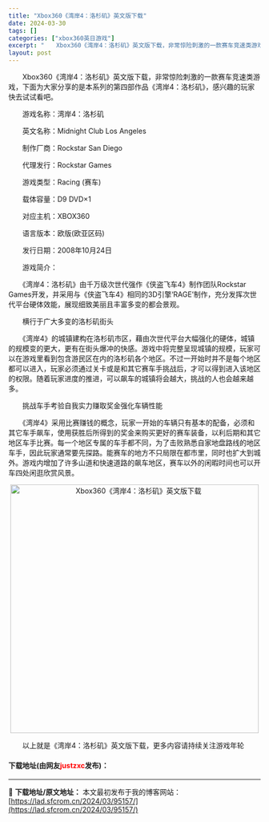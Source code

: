 ```yaml
---
title: "Xbox360《湾岸4：洛杉矶》英文版下载"
date: 2024-03-30
tags: []
categories: ["xbox360英日游戏"]
excerpt: "　　Xbox360《湾岸4：洛杉矶》英文版下载，非常惊险刺激的一款赛车竞速类游戏，下面为大家分享的是本系列的第四部作品《湾岸4：洛杉矶》，感兴趣的玩家快去试试看吧。 　　游戏名称：湾岸4：洛杉矶 　　英文名称：Midnight Club Los Angeles 　　制作厂商：Rockstar San&hellip;"
layout: post
---
```


 <p>　　Xbox360《湾岸4：洛杉矶》英文版下载，非常惊险刺激的一款赛车竞速类游戏，下面为大家分享的是本系列的第四部作品《湾岸4：洛杉矶》，感兴趣的玩家快去试试看吧。</p> <p>　　游戏名称：湾岸4：洛杉矶</p> <p>　　英文名称：Midnight Club Los Angeles</p> <p>　　制作厂商：Rockstar San Diego</p> <p>　　代理发行：Rockstar Games</p> <p>　　游戏类型：Racing (赛车)</p> <p>　　载体容量：D9 DVD&times;1</p> <p>　　对应主机：XBOX360</p> <p>　　语言版本：欧版(欧亚区码)</p> <p>　　发行日期：2008年10月24日</p> <p>　　游戏简介：</p> <p>　　《湾岸4：洛杉矶》由千万级次世代强作《侠盗飞车4》制作团队Rockstar Games开发，并采用与《侠盗飞车4》相同的3D引擎&lsquo;RAGE&rsquo;制作，充分发挥次世代平台硬体效能，展现细致美丽且丰富多变的都会景观。</p> <p>　　横行于广大多变的洛杉矶街头</p> <p>　　《湾岸4》的城镇建构在洛杉矶市区，藉由次世代平台大幅强化的硬体，城镇的规模变的更大，更有在街头爆冲的快感。游戏中将完整呈现城镇的规模，玩家可以在游戏里看到包含游民区在内的洛杉矶各个地区。不过一开始时并不是每个地区都可以进入，玩家必须通过关卡或是和其它赛车手挑战后，才可以得到进入该地区的权限。随着玩家进度的推进，可以飙车的城镇将会越大，挑战的人也会越来越多。</p> <p>　　挑战车手考验自我实力赚取奖金强化车辆性能</p> <p>　　《湾岸4》采用比赛赚钱的概念，玩家一开始的车辆只有基本的配备，必须和其它车手飙车，使用获胜后所得到的奖金来购买更好的赛车装备，以利后期和其它地区车手比赛。每一个地区专属的车手都不同，为了击败熟悉自家地盘路线的地区车手，因此玩家通常要先探路。能赛车的地方不只局限在都市里，同时也扩大到城外。游戏内增加了许多山道和快速道路的飙车地区，赛车以外的闲暇时间也可以开车四处闲逛欣赏风景。</p> <p align="center"><img align="" border="0" src="https://lad.sfcrom.cn/wp-content/uploads/2024/03/20240330_6607d374d42bd.jpg" width="496" alt="Xbox360《湾岸4：洛杉矶》英文版下载" /></p> <p>　　以上就是《湾岸4：洛杉矶》英文版下载，更多内容请持续关注游戏年轮</p> <p><h4>下载地址(由网友<font color="red">justzxc</font>发布)：</h4></p> 

---
📖 **下载地址/原文地址：** 本文最初发布于我的博客网站：[https://lad.sfcrom.cn/2024/03/95157/](https://lad.sfcrom.cn/2024/03/95157/)
